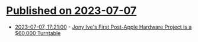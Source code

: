 # [Published on 2023-07-07](index.md)

* [2023-07-07, 17:21:00](https://entertainment.slashdot.org/story/23/07/07/1724209/jony-ives-first-post-apple-hardware-project-is-a-60000-turntable?utm_source=rss1.0mainlinkanon&utm_medium=feed) - [Jony Ive's First Post-Apple Hardware Project is a $60,000 Turntable](https://entertainment.slashdot.org/story/23/07/07/1724209/jony-ives-first-post-apple-hardware-project-is-a-60000-turntable?utm_source=rss1.0mainlinkanon&utm_medium=feed)
